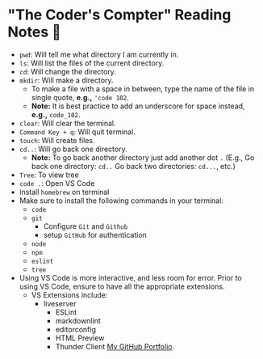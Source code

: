 # "The Coder's Compter" Reading Notes 📖

- `pwd`: Will tell me what directory I am currently in.
- `ls`: Will list the files of the current directory.
- `cd`: Will change the directory.
- `mkdir`: Will make a directory.
  - To make a file with a space in between, type the name of the file in single quote, **e.g.,** `'code 102`.
  - **Note:** It is best practice to add an underscore for space instead, **e.g.,** `code_102`.
- `clear`: Will clear the terminal.
- `Command Key + q`: Will quit terminal.
- `touch`: Will create files.
- `cd..`: Will go back one directory.
  - **Note:** To go back another directory just add another dot `.`  (E.g., Go back one directory: `cd..` Go back two directories: `cd...`, etc.)
- `Tree`: To view tree
- `code .`: Open VS Code
- install `homebrew` on terminal
- Make sure to install the following commands in your terminal:
  - `code`
  - `git`
    - Configure `Git` and `Github`
    - setup `GitHub` for authentication
  - `node`
  - `npm`
  - `eslint`
  - `tree`
- Using VS Code is more interactive, and less room for error. Prior to using VS Code, ensure to have all the appropriate extensions.
  - VS Extensions include:
    - liveserver
      - ESLint
      - markdownlint
      - editorconfig
      - HTML Preview
      - Thunder Client
[My GitHub Portfolio](https://github.com/MaximoVincente/).
